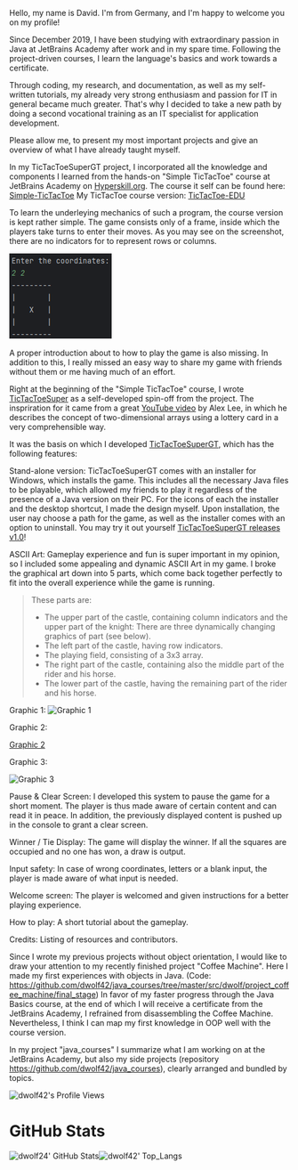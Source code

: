 Hello, my name is David.
I'm from Germany, and I'm happy to welcome you on my profile!

Since December 2019, I have been studying with extraordinary passion in Java at JetBrains Academy after work and in my spare time. Following the project-driven courses, I learn the language's basics and work towards a certificate.

Through coding, my research, and documentation, as well as my self-written tutorials, my already very strong enthusiasm and passion for IT in general became much greater. That's why I decided to take a new path by doing a second vocational training as an IT specialist for application development.

Please allow me, to present my most important projects and give an overview of what I have already taught myself.

In my TicTacToeSuperGT project, I incorporated all the knowledge and components I learned from the hands-on "Simple TicTacToe" course at JetBrains Academy on [Hyperskill.org](https://www.hyperskill.org).
The course it self can be found here: [Simple-TicTacToe](https://hyperskill.org/projects/48?track=8)
My TicTacToe course version: [TicTacToe-EDU](https://github.com/dwolf42/TicTacToe-EDU/blob/88e3d23e624d2027ddb79b41025ae3a9e0b96351/Simple%20Tic-Tac-Toe/task/src/tictactoe/Main.java)

To learn the underleying mechanics of such a program, the course version is kept rather simple. The game consists only of a frame, inside which the players take turns to enter their moves.
As you may see on the screenshot, there are no indicators for to represent rows or columns.

![The game board](https://github.com/dwolf42/dwolf42/blob/main/TicTacToeCourse.png)

A proper introduction about to how to play the game is also missing. In addition to this, I really missed an easy way to share my game with friends without them or me having much of an effort.

Right at the beginning of the "Simple TicTacToe" course, I wrote [TicTacToeSuper](https://github.com/dwolf42/TicTacToeSuper) as a self-developed spin-off from the project. The inspriration for it came from a great [YouTube video](https://youtu.be/L3-q2GxAqZA) by Alex Lee, in which he describes the concept of two-dimensional arrays using a lottery card in a very comprehensible way.

It was the basis on which I developed [TicTacToeSuperGT](https://github.com/dwolf42/TicTacToeSuperGT), which has the following features:

Stand-alone version:
TicTacToeSuperGT comes with an installer for Windows, which installs the game. This includes all the necessary Java files to be playable, which allowed my friends to play it regardless of the presence of a Java version on their PC. For the icons of each the installer and the desktop shortcut, I made the design myself. Upon installation, the user nay choose a path for the game, as well as the installer comes with an option to uninstall.
You may try it out yourself [TicTacToeSuperGT releases v1.0](https://github.com/dwolf42/TicTacToeSuperGT/releases/tag/v1.0)!

ASCII Art:
Gameplay experience and fun is super important in my opinion, so I included some appealing and dynamic ASCII Art in my game.
I broke the graphical art down into 5 parts, which come back together perfectly to fit into the overall experience while the game is running. 
> These parts are:
> - The upper part of the castle, containing column indicators and the upper part of the knight: There are three dynamically changing graphics of part (see below).
> - The left part of the castle, having row indicators.
> - The playing field, consisting of a 3x3 array.
> - The right part of the castle, containing also the middle part of the rider and his horse.
> - The lower part of the castle, having the remaining part of the rider and his horse.


Graphic 1: 
![Graphic 1](https://drive.google.com/uc?export=view&id=1pjfeMVAs9_5CAdclW10hbauUAS757tQj)


Graphic 2:

[Graphic 2](https://drive.google.com/uc?export=view&id=1oHmZBRlDuGETdYK3qSgV9DXZTHJGcXVT) 


Graphic 3:

![Graphic 3](https://drive.google.com/uc?export=view&id=1BxgGwkqVYsSGEqm3yGMp24klrnTv1m9W)


Pause & Clear Screen:
I developed this system to pause the game for a short moment. The player is thus made aware of certain content and can read it in peace. In addition, the previously displayed content is pushed up in the console to grant a clear screen.

Winner / Tie Display:
The game will display the winner. If all the squares are occupied and no one has won, a draw is output.

Input safety:
In case of wrong coordinates, letters or a blank input, the player is made aware of what input is needed.

Welcome screen:
The player is welcomed and given instructions for a better playing experience.

How to play:
A short tutorial about the gameplay.

Credits:
Listing of resources and contributors.

Since I wrote my previous projects without object orientation, I would like to draw your attention to my recently finished project "Coffee Machine". Here I made my first experiences with objects in Java. (Code: https://github.com/dwolf42/java_courses/tree/master/src/dwolf/project_coffee_machine/final_stage)
In favor of my faster progress through the Java Basics course, at the end of which I will receive a certificate from the JetBrains Academy, I refrained from disassembling the Coffee Machine.
Nevertheless, I think I can map my first knowledge in OOP well with the course version.

In my project "java_courses" I summarize what I am working on at the JetBrains Academy, but also my side projects (repository https://github.com/dwolf42/java_courses), clearly arranged and bundled by topics.

![dwolf42's Profile Views](https://komarev.com/ghpvc/?username=dwolf42&color=cb2790&style=plastic&label=Viewers:)

# GitHub Stats

<img alt="dwolf24' GitHub Stats" width="56%" src="https://github-readme-stats.vercel.app/api?username=dwolf42&hide_title=false&theme=synthwave&show_icons=true&count_private=true&hide_border=true"><img alt="dwolf42' Top_Langs" src="https://github-readme-stats.vercel.app/api/top-langs/?username=dwolf42&layout=default&hide=html,javascript,css,kotlin&theme=synthwave&hide_border=true" width="40%">

